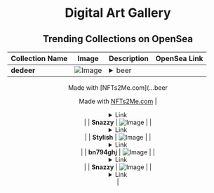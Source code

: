 <div align="center">

# Digital Art Gallery

## Trending Collections on OpenSea

| Collection Name                       | Image                                                                                     | Description                       | OpenSea Link                                                                                          |
|---------------------------------------|-------------------------------------------------------------------------------------------|-----------------------------------|--------------------------------------------------------------------------------------------------------|
| **dedeer** | ![Image](https://i.seadn.io/s/raw/files/6bca39c324d9fca1ea3ce018fff218e6.jpg?w=500&auto=format?w=200&auto=format) | <details><summary>beer

Made with [NFTs2Me.com](...</summary>beer

Made with [NFTs2Me.com](https://nfts2me.com/)</details> | <details><summary>Link</summary>[dedeer](https://opensea.io/collection/dedeer-1)</details> |
| **Snazzy** | ![Image](https://i.seadn.io/s/raw/files/d2dc2b30d1825f88f96e6d3fab690af4.jpg?w=500&auto=format?w=200&auto=format) |  | <details><summary>Link</summary>[Snazzy](https://opensea.io/collection/snazzy-581)</details> |
| **Stylish** | ![Image](https://i.seadn.io/s/raw/files/47a3ebc4c13691b8765b1aeb77dfe381.jpg?w=500&auto=format?w=200&auto=format) |  | <details><summary>Link</summary>[Stylish](https://opensea.io/collection/stylish-579)</details> |
| **bn794ghj** | ![Image](https://i.seadn.io/s/raw/files/aff99fcc53c41b71aede0ccf18af4a55.jpg?w=500&auto=format?w=200&auto=format) |  | <details><summary>Link</summary>[bn794ghj](https://opensea.io/collection/bn794ghj)</details> |
| **Snazzy** | ![Image](https://i.seadn.io/s/raw/files/d2dc2b30d1825f88f96e6d3fab690af4.jpg?w=500&auto=format?w=200&auto=format) |  | <details><summary>Link</summary>[Snazzy](https://opensea.io/collection/snazzy-580)</details> |

</div>